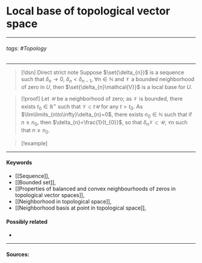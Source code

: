 # Local base of topological vector space
***
###### tags: #Topology 
***
>[!dsn] Direct strict note
>Suppose $\set{\delta_{n}}$ is a sequence such that $\delta_{n}\to0$, $\delta_{n}<\delta_{n-1}$, $\forall n\in\mathbb{N}$ and $\mathcal{V}$ a bounded neighborhood of zero in $U$, then $\set{\delta_{n}\mathcal{V}}$ is a local base for $U$.

>[!proof]
>Let $\mathcal{U}$ be a neighborhood of zero; as $\mathcal{V}$ is bounded, there exists $t_{0}\in\mathbb{R}^{+}$ such that $\mathcal{V}\subset t\mathcal{U}$ for any $t>t_{0}$. As $\lim\limits_{n\to\infty}\delta_{n}=0$, there exists $n_{0}\in\mathbb{N}$ such that if $n\ge n_{0}$, then $\delta_{n}<\frac{1}{t_{0}}$, so that $\delta_{n}\mathcal{V}\subset\mathcal{U}$, $\forall n$ such that $n\ge n_{0}$.

>[!example] 
>
***
#### Keywords
- [[Sequence]],
- [[Bounded set]],
- [[Properties of balanced and convex neighbourhoods of zeros in topological vector spaces]],
- [[Neighborhood in topological space]],
- [[Neighborhood basis at point in topological space]],
#### Possibly related
- 
***
#### Sources: